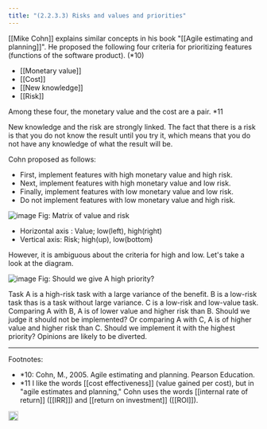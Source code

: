 ```yaml
---
title: "(2.2.3.3) Risks and values ​​and priorities"
---
```


[[Mike Cohn]] explains similar concepts in his book "[[Agile estimating and planning]]". He proposed the following four criteria for prioritizing features (functions of the software product). (*10)

- [[Monetary value]]
- [[Cost]]
- [[New knowledge]]
- [[Risk]]

Among these four, the monetary value and the cost are a pair. *11

New knowledge and the risk are strongly linked. The fact that there is a risk is that you do not know the result until you try it, which means that you do not have any knowledge of what the result will be.

Cohn proposed as follows:

- First, implement features with high monetary value and high risk.
- Next, implement features with high monetary value and low risk.
- Finally, implement features with low monetary value and low risk.
- Do not implement features with low monetary value and high risk.

![image](https://gyazo.com/d063c4d51a9163a30fecb86c6de69628/thumb/1000)
Fig: Matrix of value and risk

- Horizontal axis : Value; low(left), high(right)
- Vertical axis: Risk; high(up), low(bottom)

However, it is ambiguous about the criteria for high and low. Let's take a look at the diagram.

![image](https://gyazo.com/f354fb41145b7583eebe4ac5c3092055/thumb/1000)
Fig: Should we give A high priority?

Task A is a high-risk task with a large variance of the benefit. B is a low-risk task thas is a task without large variance. C is a low-risk and low-value task. Comparing A with B, A is of lower value and higher risk than B. Should we judge it should not be implemented? Or comparing A with C, A is of higher value and higher risk than C. Should we implement it with the highest priority? Opinions are likely to be diverted.

---

Footnotes:

- *10: Cohn, M., 2005. Agile estimating and planning. Pearson Education.
- *11 I like the words [[cost effectiveness]] (value gained per cost), but in "agile estimates and planning," Cohn uses the words [[internal rate of return]] ([[IRR]]) and [[return on investment]] ([[ROI]]).
<img src='https://scrapbox.io/api/pages/nishio/en/icon' alt='en.icon' height="19.5"/>